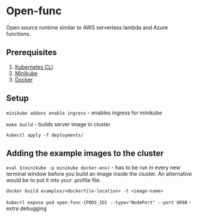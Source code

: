 # Open-func
Open source runtime similar to AWS serverless lambda and Azure functions.

## Prerequisites
1. [Kubernetes CLI](https://kubernetes.io/docs/tasks/tools/install-kubectl/)
2. [Minikube](https://minikube.sigs.k8s.io/docs/start/)
3. [Docker](https://docs.docker.com/engine/install/)

## Setup

`minikube addons enable ingress` - enables ingress for minikube

`make build` - builds server image in cluster

`kubectl apply -f deployments/`

## Adding the example images to the cluster

`eval $(minikube -p minikube docker-env)` - has to be run in every new terminal window before you build an image inside the cluster. An alternative would be to put it into your .profile file.

`docker build examples/<dockerfile-location> -t <image-name>`

`kubectl expose pod open-func-{PODS_ID} --type="NodePort" --port 8090` - extra debugging
